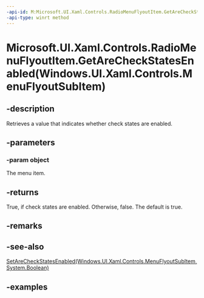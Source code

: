 ```yaml
---
-api-id: M:Microsoft.UI.Xaml.Controls.RadioMenuFlyoutItem.GetAreCheckStatesEnabled(Windows.UI.Xaml.Controls.MenuFlyoutSubItem)
-api-type: winrt method
---
```


# Microsoft.UI.Xaml.Controls.RadioMenuFlyoutItem.GetAreCheckStatesEnabled(Windows.UI.Xaml.Controls.MenuFlyoutSubItem)

<!--
public static bool GetAreCheckStatesEnabled (Windows.UI.Xaml.Controls.MenuFlyoutSubItem object);
-->

## -description

Retrieves a value that indicates whether check states are enabled.

## -parameters

### -param object

The menu item.

## -returns

True, if check states are enabled. Otherwise, false. The default is true.

## -remarks

## -see-also

[SetAreCheckStatesEnabled(Windows.UI.Xaml.Controls.MenuFlyoutSubItem,System.Boolean)](radiomenuflyoutitem_setarecheckstatesenabled_1784745447.md)

## -examples
